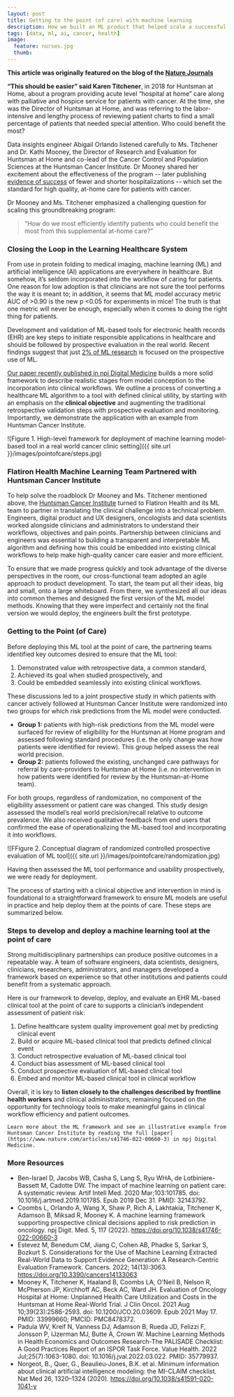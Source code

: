 ```yaml
---
layout: post
title: Getting to the point (of care) with machine learning
description: How we built an ML product that helped scale a successful supplemental at-home care program for patients with cancer
tags: [data, ml, ai, cancer, health]
image:
  feature: nurses.jpg
  thumb: 
---
```


**This article was originally featured on the blog of the [Nature Journals](https://healthcommunity.nature.com/posts/ml-signal)**


**“This should be easier” said Karen Titchener**, in 2018 for Huntsman at Home, about a program providing acute level “hospital at home” care along with palliative and hospice service for patients with cancer. At the time, she was the Director of Huntsman at Home, and was referring to the labor-intensive and lengthy process of reviewing patient charts to find a small percentage of patients that needed special attention. Who could benefit the most?

Data insights engineer Abigail Orlando listened carefully to Ms. Titchener and Dr. Kathi Mooney, the Director of Research and Evaluation for Huntsman at Home and co-lead of the Cancer Control and Population Sciences at the Huntsman Cancer Institute. Dr Mooney shared her excitement about the effectiveness of the program -- later publishing [evidence of success](https://pubmed.ncbi.nlm.nih.gov/33999660/) of fewer and shorter hospitalizations -- which set the standard for high quality, at-home care for patients with cancer. 

Dr Mooney and Ms. Titchener emphasized a challenging question for scaling this groundbreaking program: 

>“How do we most efficiently identify patients who could benefit the most from this supplemental at-home care?” 

### Closing the Loop in the Learning Healthcare System

From use in protein folding to medical imaging, machine learning (ML) and artificial intelligence (AI) applications are everywhere in healthcare. But somehow, it’s seldom incorporated into the workflow of caring for patients. One reason for low adoption is that clinicians are not sure the tool performs the way it is meant to; in addition, it seems that ML model accuracy metric AUC of >0.90 is the new p <0.05 for experiments in mice! The truth is that one metric will never be enough, especially when it comes to doing the right thing for patients. 

Development and validation of ML-based tools for electronic health records (EHR) are key steps to initiate responsible applications in healthcare and should be followed by prospective evaluation in the real world. Recent findings suggest that just [2% of ML research](https://pubmed.ncbi.nlm.nih.gov/32143792/) is focused on the prospective use of ML. 

[Our paper recently published in npj Digital Medicine](https://www.nature.com/articles/s41746-022-00660-3#citeas) builds a more solid framework to describe realistic stages from model conception to the incorporation into clinical workflows. We outline a process of converting a healthcare ML algorithm to a tool with defined clinical utility, by starting with an emphasis on the **clinical objective** and augmenting the traditional retrospective validation steps with prospective evaluation and monitoring. Importantly, we demonstrate the application with an example from Huntsman Cancer Institute. 


![Figure 1. High-level framework for deployment of machine learning model-based tool in a real world cancer clinic setting]({{ site.url }}/images/pointofcare/steps.jpg)

### Flatiron Health Machine Learning Team Partnered with Huntsman Cancer Institute

To help solve the roadblock Dr Mooney and Ms. Titchener mentioned above, the [Huntsman Cancer Institute](https://healthcare.utah.edu/huntsmancancerinstitute/) turned to Flatiron Health and its ML team to partner in translating the clinical challenge into a technical problem. Engineers, digital product and UX designers, oncologists and data scientists worked alongside clinicians and administrators to understand their workflows, objectives and pain points. Partnership between clinicians and engineers was essential to building a transparent and interpretable ML algorithm and defining how this could be embedded into existing clinical workflows to help make high-quality cancer care easier and more efficient.

To ensure that we made progress quickly and took advantage of the diverse perspectives in the room, our cross-functional team adopted an agile approach to product development. To start, the team put all their ideas, big and small, onto a large whiteboard. From there, we synthesized all our ideas into common themes and designed the first version of the ML model methods. Knowing that they were imperfect and certainly not the final version we would deploy, the engineers built the first prototype.

### Getting to the Point (of Care)
Before deploying this ML tool at the point of care, the partnering teams identified key outcomes desired to ensure that the ML tool:

1. Demonstrated value with retrospective data, a common standard,
2. Achieved its goal when studied prospectively, and 
3. Could be embedded seamlessly into existing clinical workflows. 

These discussions led to a joint prospective study in which patients with cancer actively followed at Huntsman Cancer Institute were randomized into two groups for which risk predictions from the ML model were conducted.

- **Group 1:** patients with high-risk predictions from the ML model were surfaced for review of eligibility for the Huntsman at Home program and assessed following standard procedures (i.e. the only change was how patients were identified for review). This group helped assess the real world precision. 
- **Group 2:** patients followed the existing, unchanged care pathways for referral by care-providers to Huntsman at Home (i.e. no intervention in how patients were identified for review by the Huntsman-at-Home team). 

For both groups, regardless of randomization, no component of the eligibility assessment or patient care was changed. This study design assessed the model’s real world precision/recall relative to outcome prevalence. We also received qualitative feedback from end users that confirmed the ease of operationalizing the ML-based tool and incorporating it into workflows.

![FFigure 2. Conceptual diagram of randomized controlled prospective evaluation of ML tool]({{ site.url }}/images/pointofcare/randomization.jpg)

Having then assessed the ML tool performance and usability prospectively, we were ready for deployment. 

The process of starting with a clinical objective and intervention in mind is foundational to a straightforward framework to ensure ML models are useful in practice and help deploy them at the points of care. These steps are summarized below.

### Steps to develop and deploy a machine learning tool at the point of care
Strong multidisciplinary partnerships can produce positive outcomes in a repeatable way. A team of software engineers, data scientists, designers, clinicians, researchers, administrators, and managers developed a framework based on experience so that other institutions and patients could benefit from a systematic approach. 

Here is our framework to develop, deploy, and evaluate an EHR ML-based clinical tool at the point of care to supports a clinician’s independent assessment of patient risk:

1. Define healthcare system quality improvement goal met by predicting clinical event
2. Build or acquire ML-based clinical tool that predicts defined clinical event
3. Conduct retrospective evaluation of ML-based clinical tool
4. Conduct bias assessment of ML-based clinical tool
5. Conduct prospective evaluation of ML-based clinical tool
6. Embed and monitor ML-based clinical tool in clinical workflow

Overall, it is key to **listen closely to the challenges described by frontline health workers** and clinical administrators, remaining focused on the opportunity for technology tools to make meaningful gains in clinical workflow efficiency and patient outcomes. 

`Learn more about the ML framework and see an illustrative example from Huntsman Cancer Institute by reading the full [paper](https://www.nature.com/articles/s41746-022-00660-3) in npj Digital Medicine.` 

### More Resources

- Ben-Israel D, Jacobs WB, Casha S, Lang S, Ryu WHA, de Lotbiniere-Bassett M, Cadotte DW. The impact of machine learning on patient care: A systematic review. Artif Intell Med. 2020 Mar;103:101785. doi: 10.1016/j.artmed.2019.101785. Epub 2019 Dec 31. PMID: 32143792.
- Coombs L, Orlando A, Wang X, Shaw P, Rich A, Lakhtakia, Titchener K, Adamson B, Miksad R, Mooney K. A machine learning framework supporting prospective clinical decisions applied to risk prediction in oncology. npj Digit. Med. 5, 117 (2022). https://doi.org/10.1038/s41746-022-00660-3 
- Estevez M, Benedum CM, Jiang C, Cohen AB, Phadke S, Sarkar S, Bozkurt S. Considerations for the Use of Machine Learning Extracted Real-World Data to Support Evidence Generation: A Research-Centric Evaluation Framework. Cancers. 2022; 14(13):3063. https://doi.org/10.3390/cancers14133063 
- Mooney K, Titchener K, Haaland B, Coombs LA, O'Neil B, Nelson R, McPherson JP, Kirchhoff AC, Beck AC, Ward JH. Evaluation of Oncology Hospital at Home: Unplanned Health Care Utilization and Costs in the Huntsman at Home Real-World Trial. J Clin Oncol. 2021 Aug 10;39(23):2586-2593. doi: 10.1200/JCO.20.03609. Epub 2021 May 17. PMID: 33999660; PMCID: PMC8478372.
- Padula WV, Kreif N, Vanness DJ, Adamson B, Rueda JD, Felizzi F, Jonsson P, IJzerman MJ, Butte A, Crown W. Machine Learning Methods in Health Economics and Outcomes Research-The PALISADE Checklist: A Good Practices Report of an ISPOR Task Force. Value Health. 2022 Jul;25(7):1063-1080. doi: 10.1016/j.jval.2022.03.022. PMID: 35779937.
- Norgeot, B., Quer, G., Beaulieu-Jones, B.K. et al. Minimum information about clinical artificial intelligence modeling: the MI-CLAIM checklist. Nat Med 26, 1320–1324 (2020). https://doi.org/10.1038/s41591-020-1041-y
